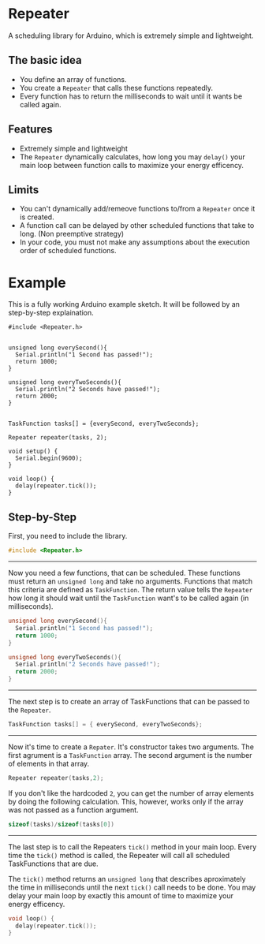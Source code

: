 Repeater
========

A scheduling library for Arduino, which is extremely simple and lightweight. 


The basic idea
--------------

- You define an array of functions.
- You create a `Repeater` that calls these functions repeatedly.
- Every function has to return the milliseconds to wait until it wants be called again.


Features
--------

- Extremely simple and lightweight 
- The `Repeater` dynamically calculates, how long you may `delay()` your main loop between function calls to maximize your energy efficency.


Limits
------

- You can't dynamically add/remeove functions to/from a `Repeater` once it is created. 
- A function call can be delayed by other scheduled functions that take to long. (Non preemptive strategy)
- In your code, you must not make any assumptions about the execution order of scheduled functions. 


Example
=======

This is a fully working Arduino example sketch. It will be followed by an step-by-step explaination.

```cp
#include <Repeater.h>


unsigned long everySecond(){
  Serial.println("1 Second has passed!");
  return 1000;
}

unsigned long everyTwoSeconds(){
  Serial.println("2 Seconds have passed!");
  return 2000;
}


TaskFunction tasks[] = {everySecond, everyTwoSeconds};

Repeater repeater(tasks, 2);

void setup() {
  Serial.begin(9600);
}

void loop() {
  delay(repeater.tick());       
}

```


Step-by-Step
-----------


First, you need to include the library.

```cpp
#include <Repeater.h>
````

----------

Now you need a few functions, that can be scheduled. These functions must return an `unsigned long` and
take no arguments. Functions that match this criteria are defined as `TaskFunction`. The return value tells the `Repeater` how long it should wait until the `TaskFunction` want's to be called again (in milliseconds).

```cpp
unsigned long everySecond(){
  Serial.println("1 Second has passed!");
  return 1000;
}

unsigned long everyTwoSeconds(){
  Serial.println("2 Seconds have passed!");
  return 2000;
}
```

----------

The next step is to create an array of TaskFunctions that can be passed to the `Repeater`.

```cpp
TaskFunction tasks[] = { everySecond, everyTwoSeconds};
```

----------

Now it's time to create a `Repater`. It's constructor takes two arguments. 
The first agrument is a `TaskFunction` array. The second argument is the number of elements in that array.

```cpp
Repeater repeater(tasks,2);
```

If you don't like the hardcoded `2`, you can get the number of array elements by doing the following calculation. This, however, works only if the array was not passed as a function argument.

```cpp
sizeof(tasks)/sizeof(tasks[0])
```

----------

The last step is to call the Repeaters `tick()` method in your main loop. Every time the `tick()` method is called, the Repeater will call all scheduled TaskFunctions that are due.

The `tick()` method returns an `unsigned long` that describes aproximately the time in milliseconds until the next `tick()` call needs to be done. You may delay your main loop by exactly this amount of time to maximize your energy efficency.


```cpp
void loop() {
  delay(repeater.tick());       
}
```




